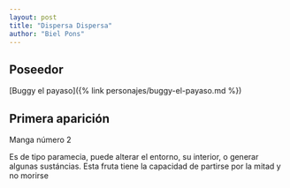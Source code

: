 ```yaml
---
layout: post
title: "Dispersa Dispersa"
author: "Biel Pons"
---
```


## Poseedor

[Buggy el payaso]({% link personajes/buggy-el-payaso.md %})

## Primera aparición

Manga número 2

 Es de tipo paramecia, puede alterar el entorno, su interior, o generar algunas sustáncias. Esta fruta tiene la capacidad de partirse por la mitad y no morirse